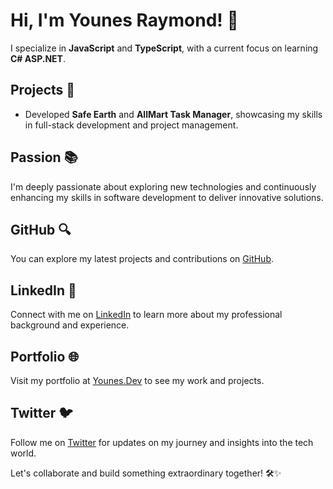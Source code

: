 # Hi, I'm Younes Raymond! 👋

I specialize in **JavaScript** and **TypeScript**, with a current focus on learning **C# ASP.NET**.

## Projects 🌱
- Developed **Safe Earth** and **AllMart Task Manager**, showcasing my skills in full-stack development and project management.

## Passion 📚
I'm deeply passionate about exploring new technologies and continuously enhancing my skills in software development to deliver innovative solutions.

## GitHub 🔍
You can explore my latest projects and contributions on [GitHub](https://github.com/younespro1317).

## LinkedIn 🔗
Connect with me on [LinkedIn](https://www.linkedin.com/in/younes-raymond-188a40241/) to learn more about my professional background and experience.

## Portfolio 🌐
Visit my portfolio at [Younes.Dev](https://itx.onrender.com/) to see my work and projects.

## Twitter 🐦
Follow me on [Twitter](https://twitter.com/younesraymond1) for updates on my journey and insights into the tech world.

Let's collaborate and build something extraordinary together! 🛠️✨
